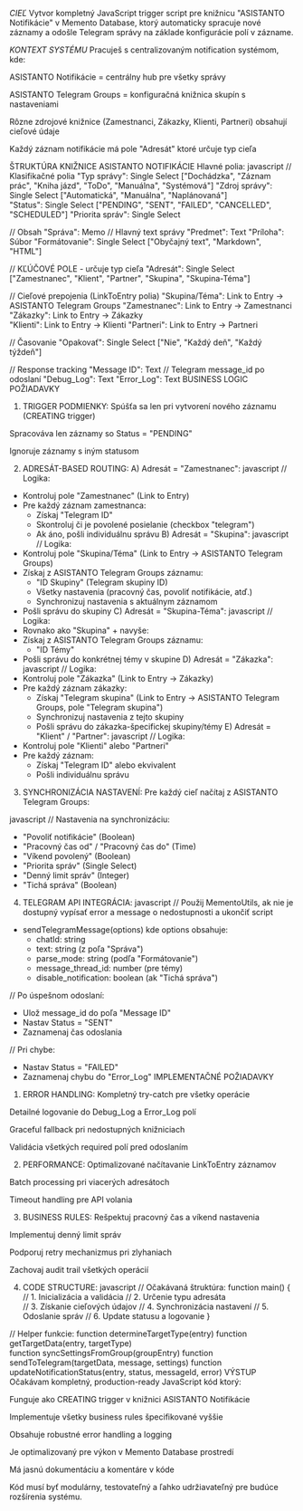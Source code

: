 *CIEĽ*
Vytvor kompletný JavaScript trigger script pre knižnicu "ASISTANTO Notifikácie" v Memento Database, ktorý automaticky spracuje nové záznamy a odošle Telegram správy na základe konfigurácie polí v zázname.

*KONTEXT SYSTÉMU*
Pracuješ s centralizovaným notification systémom, kde:

ASISTANTO Notifikácie = centrálny hub pre všetky správy

ASISTANTO Telegram Groups = konfiguračná knižnica skupín s nastaveniami

Rôzne zdrojové knižnice (Zamestnanci, Zákazky, Klienti, Partneri) obsahují cieľové údaje

Každý záznam notifikácie má pole "Adresát" ktoré určuje typ cieľa

ŠTRUKTÚRA KNIŽNICE ASISTANTO NOTIFIKÁCIE
Hlavné polia:
javascript
// Klasifikačné polia
"Typ správy": Single Select ["Dochádzka", "Záznam prác", "Kniha jázd", "ToDo", "Manuálna", "Systémová"]
"Zdroj správy": Single Select ["Automatická", "Manuálna", "Naplánovaná"]  
"Status": Single Select ["PENDING", "SENT", "FAILED", "CANCELLED", "SCHEDULED"]
"Priorita správ": Single Select

// Obsah
"Správa": Memo // Hlavný text správy
"Predmet": Text 
"Príloha": Súbor
"Formátovanie": Single Select ["Obyčajný text", "Markdown", "HTML"]

// KĽÚČOVÉ POLE - určuje typ cieľa
"Adresát": Single Select ["Zamestnanec", "Klient", "Partner", "Skupina", "Skupina-Téma"]

// Cieľové prepojenia (LinkToEntry polia)
"Skupina/Téma": Link to Entry → ASISTANTO Telegram Groups
"Zamestnanec": Link to Entry → Zamestnanci
"Zákazky": Link to Entry → Zákazky  
"Klienti": Link to Entry → Klienti
"Partneri": Link to Entry → Partneri

// Časovanie
"Opakovať": Single Select ["Nie", "Každý deň", "Každý týždeň"]

// Response tracking
"Message ID": Text // Telegram message_id po odoslaní
"Debug_Log": Text
"Error_Log": Text
BUSINESS LOGIC POŽIADAVKY
1. TRIGGER PODMIENKY:
Spúšťa sa len pri vytvorení nového záznamu (CREATING trigger)

Spracováva len záznamy so Status = "PENDING"

Ignoruje záznamy s iným statusom

2. ADRESÁT-BASED ROUTING:
A) Adresát = "Zamestnanec":
javascript
// Logika:
- Kontroluj pole "Zamestnanec" (Link to Entry)
- Pre každý záznam zamestnanca:
  - Získaj "Telegram ID" 
  - Skontroluj či je povolené posielanie (checkbox "telegram")
  - Ak áno, pošli individuálnu správu
B) Adresát = "Skupina":
javascript
// Logika:
- Kontroluj pole "Skupina/Téma" (Link to Entry → ASISTANTO Telegram Groups)
- Získaj z ASISTANTO Telegram Groups záznamu:
  - "ID Skupiny" (Telegram skupiny ID)
  - Všetky nastavenia (pracovný čas, povoliť notifikácie, atď.)
  - Synchronizuj nastavenia s aktuálnym záznamom
- Pošli správu do skupiny
C) Adresát = "Skupina-Téma":
javascript
// Logika:
- Rovnako ako "Skupina" + navyše:
- Získaj z ASISTANTO Telegram Groups záznamu:
  - "ID Témy"
- Pošli správu do konkrétnej témy v skupine
D) Adresát = "Zákazka":
javascript
// Logika:
- Kontroluj pole "Zákazka" (Link to Entry → Zákazky)
- Pre každý záznam zákazky:
  - Získaj "Telegram skupina" (Link to Entry → ASISTANTO Telegram Groups, pole "Telegram skupina")
  - Synchronizuj nastavenia z tejto skupiny
  - Pošli správu do zákazka-špecifickej skupiny/témy
E) Adresát = "Klient" / "Partner":
javascript
// Logika:
- Kontroluj pole "Klienti" alebo "Partneri" 
- Pre každý záznam:
  - Získaj "Telegram ID" alebo ekvivalent
  - Pošli individuálnu správu
3. SYNCHRONIZÁCIA NASTAVENÍ:
Pre každý cieľ načítaj z ASISTANTO Telegram Groups:

javascript
// Nastavenia na synchronizáciu:
- "Povoliť notifikácie" (Boolean)
- "Pracovný čas od" / "Pracovný čas do" (Time)
- "Víkend povolený" (Boolean)  
- "Priorita správ" (Single Select)
- "Denný limit správ" (Integer)
- "Tichá správa" (Boolean)
4. TELEGRAM API INTEGRÁCIA:
javascript
// Použij MementoUtils, ak nie je dostupný vypísať error a message o nedostupnosti a ukončiť script
- sendTelegramMessage(options) kde options obsahuje:
  - chatId: string
  - text: string (z poľa "Správa")  
  - parse_mode: string (podľa "Formátovanie")
  - message_thread_id: number (pre témy)
  - disable_notification: boolean (ak "Tichá správa")

// Po úspešnom odoslaní:
- Ulož message_id do poľa "Message ID"
- Nastav Status = "SENT"
- Zaznamenaj čas odoslania

// Pri chybe:
- Nastav Status = "FAILED"  
- Zaznamenaj chybu do "Error_Log"
IMPLEMENTAČNÉ POŽIADAVKY
1. ERROR HANDLING:
Kompletný try-catch pre všetky operácie

Detailné logovanie do Debug_Log a Error_Log polí

Graceful fallback pri nedostupných knižniciach

Validácia všetkých required polí pred odoslaním

2. PERFORMANCE:
Optimalizované načítavanie LinkToEntry záznamov

Batch processing pri viacerých adresátoch

Timeout handling pre API volania

3. BUSINESS RULES:
Rešpektuj pracovný čas a víkend nastavenia

Implementuj denný limit správ

Podporuj retry mechanizmus pri zlyhaniach

Zachovaj audit trail všetkých operácií

4. CODE STRUCTURE:
javascript
// Očakávaná štruktúra:
function main() {
  // 1. Inicializácia a validácia
  // 2. Určenie typu adresáta  
  // 3. Získanie cieľových údajov
  // 4. Synchronizácia nastavení
  // 5. Odoslanie správ
  // 6. Update statusu a logovanie
}

// Helper funkcie:
function determineTargetType(entry)
function getTargetData(entry, targetType)  
function syncSettingsFromGroup(groupEntry)
function sendToTelegram(targetData, message, settings)
function updateNotificationStatus(entry, status, messageId, error)
VÝSTUP
Očakávam kompletný, production-ready JavaScript kód ktorý:

Funguje ako CREATING trigger v knižnici ASISTANTO Notifikácie

Implementuje všetky business rules špecifikované vyššie

Obsahuje robustné error handling a logging

Je optimalizovaný pre výkon v Memento Database prostredí

Má jasnú dokumentáciu a komentáre v kóde

Kód musí byť modulárny, testovateľný a ľahko udržiavateľný pre budúce rozšírenia systému.